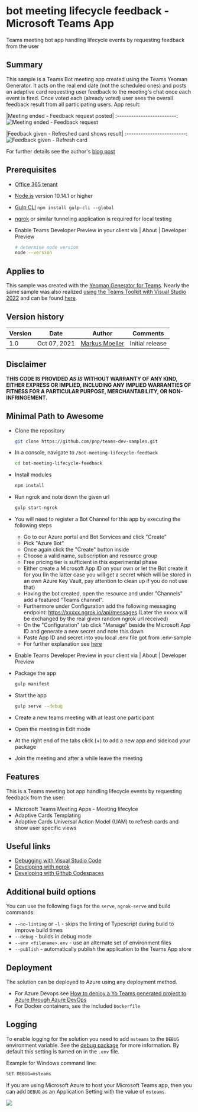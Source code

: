 # bot meeting lifecycle feedback - Microsoft Teams App
Teams meeting bot app handling lifecycle events by requesting feedback from the user

## Summary
This sample is a Teams Bot meeting app created using the Teams Yeoman Generator. It acts on the real end date (not the scheduled ones) and posts an adaptive card requesting user feedback to the meeting's chat once each event is fired.
Once voted each (already voted) user sees the overall feedback result from all participating users.
App result:

|Meeting ended - Feedback request posted|
:-------------------------:
![Meeting ended - Feedback request](/samples/bot-meeting-lifecycle-feedback/docs/images/06meetingended_feedbackrequest.gif)

|Feedback given - Refreshed card shows result|
:-------------------------:
![Feedback given - Refresh card](/samples/bot-meeting-lifecycle-feedback/docs/images/07givefeedback-1.gif)

For further details see the author's [blog post](https://mmsharepoint.wordpress.com/)

## Prerequisites

* [Office 365 tenant](https://dev.office.com/sharepoint/docs/spfx/set-up-your-development-environment)
* [Node.js](https://nodejs.org) version 10.14.1 or higher
* [Gulp CLI](https://github.com/gulpjs/gulp-cli) `npm install gulp-cli --global`
* [ngrok](https://ngrok.com) or similar tunneling application is required for local testing
* Enable Teams Developer Preview in your client via <You Account> | About | Developer Preview

    ```bash
    # determine node version
    node --version
    ```
## Applies to

This sample was created with the [Yeoman Generator for Teams](https://github.com/pnp/generator-teams). Nearly the same sample was also realized [using the Teams Toolkit with Visual Studio 2022](https://learn.microsoft.com/en-us/microsoftteams/platform/toolkit/teams-toolkit-fundamentals?pivots=visual-studio&WT.mc_id=M365-MVP-5004617) and can be found [here](https://github.com/pnp/teams-dev-samples/samples/bot-meeting-lifecycle-feedback-csharp).


## Version history

Version|Date|Author|Comments
-------|----|----|--------
1.0|Oct 07, 2021|[Markus Moeller](https://twitter.com/moeller2_0)|Initial release

## Disclaimer

**THIS CODE IS PROVIDED *AS IS* WITHOUT WARRANTY OF ANY KIND, EITHER EXPRESS OR IMPLIED, INCLUDING ANY IMPLIED WARRANTIES OF FITNESS FOR A PARTICULAR PURPOSE, MERCHANTABILITY, OR NON-INFRINGEMENT.**

## Minimal Path to Awesome
- Clone the repository
    ```bash
    git clone https://github.com/pnp/teams-dev-samples.git
    ```

- In a console, navigate to `/bot-meeting-lifecycle-feedback`

    ```bash
    cd bot-meeting-lifecycle-feedback
    ```

- Install modules

    ```bash
    npm install
    ```

- Run ngrok and note down the given url

    ```bash
    gulp start-ngrok
    ```
- You will need to register a Bot Channel for this app by executing the following steps
    - Go to our Azure portal and Bot Services and click "Create"
    - Pick "Azure Bot"
    - Once again click the "Create" button inside
    - Choose a valid name, subscription and resource group
    - Free pricing tier is sufficient in this experimental phase
    - Either create a Microsoft App ID on your own or let the Bot create it for you
    (In the latter case you will get a secret which will be stored in an own Azure Key Vault, pay attention to clean up if you do not use that)
    - Having the bot created, open the resource and under "Channels" add a featured "Teams channel". 
    - Furthermore under Configuration add the following messaging endpoint: https://xxxxx.ngrok.io/api/messages 
    (Later the xxxxx will be exchanged by the real given random ngrok url received)
    - On the "Configuration" tab click "Manage" beside the Microsoft App ID and generate a new secret and note this down
    - Paste App ID and secret into you local .env file got from .env-sample
    - For further explanation see [here](https://mmsharepoint.wordpress.com/2021/09/21/microsoft-teams-meeting-apps-lifecycle-basics/#botchannel)
- Enable Teams Developer Preview in your client via <Your Account> | About | Developer Preview
- Package the app
    ```bash
    gulp manifest
    ```
- Start the app
    ```bash
    gulp serve --debug
    ```
- Create a new teams meeting with at least one participant
- Open the meeting in Edit mode
- At the right end of the tabs click (+) to add a new app and sideload your package
- Join the meeting and after a while leave the meeting

## Features

This is a Teams meeting bot app handling lifecycle events by requesting feedback from the user:
* Microsoft Teams Meeting Apps - Meeting lifecylce
* Adaptive Cards Templating
* Adaptive Cards Universal Action Model (UAM) to refresh cards and show user specific views

## Useful links
 * [Debugging with Visual Studio Code](https://github.com/pnp/generator-teams/blob/master/docs/docs/vscode.md)
 * [Developing with ngrok](https://github.com/pnp/generator-teams/blob/master/docs/docs/ngrok.md)
 * [Developing with Github Codespaces](https://github.com/pnp/generator-teams/blob/master/docs/docs/codespaces.md)


## Additional build options

You can use the following flags for the `serve`, `ngrok-serve` and build commands:

* `--no-linting` or `-l` - skips the linting of Typescript during build to improve build times
* `--debug` - builds in debug mode
* `--env <filename>.env` - use an alternate set of environment files
* `--publish` - automatically publish the application to the Teams App store

## Deployment

The solution can be deployed to Azure using any deployment method.

* For Azure Devops see [How to deploy a Yo Teams generated project to Azure through Azure DevOps](https://www.wictorwilen.se/blog/deploying-yo-teams-and-node-apps/)
* For Docker containers, see the included `Dockerfile`

## Logging

To enable logging for the solution you need to add `msteams` to the `DEBUG` environment variable. See the [debug package](https://www.npmjs.com/package/debug) for more information. By default this setting is turned on in the `.env` file.

Example for Windows command line:

``` bash
SET DEBUG=msteams
```

If you are using Microsoft Azure to host your Microsoft Teams app, then you can add `DEBUG` as an Application Setting with the value of `msteams`.

<img src="https://m365-visitor-stats.azurewebsites.net/teams-dev-samples/samples/bot-meeting-lifecycle-feedback" />
